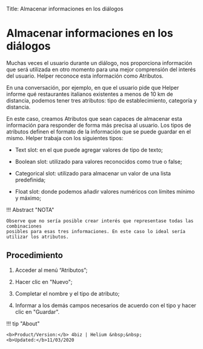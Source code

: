 Title: Almacenar informaciones en los diálogos
# Almacenar informaciones en los diálogos

Muchas veces el usuario durante un diálogo, nos proporciona información que será utilizada en otro momento para una mejor comprensión del interés del usuario. Helper reconoce esta información como Atributos.

En una conversación, por ejemplo, en que el usuario pide que Helper informe qué restaurantes italianos existentes a menos de 10 km de distancia, podemos tener tres atributos: tipo de establecimiento, categoría y distancia.

En este caso, creamos Atributos que sean capaces de almacenar esta información para responder de forma más precisa al usuario.
Los tipos de atributos definen el formato de la información que se puede guardar en el mismo. Helper trabaja con los siguientes tipos:

 - Text slot: en el que puede agregar valores de tipo de texto;

 - Boolean slot: utilizado para valores reconocidos como true o false;

 - Categorical slot: utilizado para almacenar un valor de una lista predefinida;

 - Float slot: donde podemos añadir valores numéricos con límites mínimo y máximo;


!!! Abstract "NOTA"
    
    Observe que no sería posible crear interés que representase todas las combinaciones 
    posibles para esas tres informaciones. En este caso lo ideal sería utilizar los atributos.


Procedimiento
------------

1. Acceder al menú “Atributos”;

2. Hacer clic en "Nuevo";

3. Completar el nombre y el tipo de atributo;

4. Informar a los demás campos necesarios de acuerdo con el tipo y hacer clic en "Guardar".


!!! tip "About"

    <b>Product/Version:</b> 4biz | Helium &nbsp;&nbsp;
    <b>Updated:</b>11/03/2020
